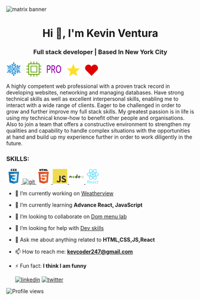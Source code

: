 ![matrix banner](https://i.ibb.co/zF9h589/metrix-banner1.png)

<h1 align="center">Hi 👋, I'm Kevin Ventura</h1>
<h3 align="center">Full stack developer | Based In New York City</h3>

<a href='https://archiveprogram.github.com/'><img src='https://raw.githubusercontent.com/acervenky/animated-github-badges/master/assets/acbadge.gif' width='40' height='40'></a> <a href='https://docs.github.com/en/developers'><img src='https://raw.githubusercontent.com/acervenky/animated-github-badges/master/assets/devbadge.gif' width='40' height='40'></a> <a href='https://github.com/pricing'><img src='https://raw.githubusercontent.com/acervenky/animated-github-badges/master/assets/pro.gif' width='40' height='40'></a> <a href='https://stars.github.com/'><img src='https://raw.githubusercontent.com/acervenky/animated-github-badges/master/assets/starbadge.gif' width='35' height='35'></a> <a href='https://docs.github.com/en/github/supporting-the-open-source-community-with-github-sponsors'><img src='https://raw.githubusercontent.com/acervenky/animated-github-badges/master/assets/sponsorbadge.gif' width='35' height='35'></a>

A highly competent web professional with a proven track record in developing websites, networking and managing databases. Have strong technical skills as well as excellent interpersonal skills, enabling me to interact with a wide range of clients. Eager to be challenged in order to grow and further improve my full stack skills. My greatest passion is in life is using my technical know-how to benefit other people and organisations. Also to join a team that offers a constructive environment to strengthen my qualities and capability to handle complex situations with the opportunities at hand and build up my experience further in order to work diligently in the future.

<h3 align="left">SKILLS:</h3>
<p align="left"> <a href="https://www.w3schools.com/css/" target="_blank" rel="noreferrer"> <img src="https://raw.githubusercontent.com/devicons/devicon/master/icons/css3/css3-original-wordmark.svg" alt="css3" width="40" height="40"/> </a> <a href="https://git-scm.com/" target="_blank" rel="noreferrer"> <img src="https://www.vectorlogo.zone/logos/git-scm/git-scm-icon.svg" alt="git" width="40" height="40"/> </a> <a href="https://www.w3.org/html/" target="_blank" rel="noreferrer"> <img src="https://raw.githubusercontent.com/devicons/devicon/master/icons/html5/html5-original-wordmark.svg" alt="html5" width="40" height="40"/> </a> <a href="https://developer.mozilla.org/en-US/docs/Web/JavaScript" target="_blank" rel="noreferrer"> <img src="https://raw.githubusercontent.com/devicons/devicon/master/icons/javascript/javascript-original.svg" alt="javascript" width="40" height="40"/> </a> <a href="https://nodejs.org" target="_blank" rel="noreferrer"> <img src="https://raw.githubusercontent.com/devicons/devicon/master/icons/nodejs/nodejs-original-wordmark.svg" alt="nodejs" width="40" height="40"/> </a> <a href="https://reactjs.org/" target="_blank" rel="noreferrer"> <img src="https://raw.githubusercontent.com/devicons/devicon/master/icons/react/react-original-wordmark.svg" alt="react" width="40" height="40"/> </a> </p>

- 🔭 I’m currently working on [Weatherview](https://github.com/kevcoder247/weatherView)
- 🌱 I’m currently learning **Advance React, JavaScript** 
- 👯 I’m looking to collaborate on [Dom menu lab](https://github.com/kevcoder247/dom-menu-lab) 
- 🤔 I’m looking for help with [Dev skills](https://github.com/kevcoder247/-dev-skills-labv) 
- 💬 Ask me about anything related to **HTML,CSS,JS,React**
- 📫 How to reach me: **kevcoder247@gmail.com** 
- ⚡ Fun fact: **I think I am funny** 

  [<img src='https://cdn.jsdelivr.net/npm/simple-icons@3.0.1/icons/linkedin.svg' alt='linkedin' height='40'>](https://www.linkedin.com/in/linkedin/)   [<img src='https://cdn.jsdelivr.net/npm/simple-icons@3.0.1/icons/twitter.svg' alt='twitter' height='40'>](https://twitter.com/kevcoder)








![Profile views](https://gpvc.arturio.dev/kevcoder247)  


